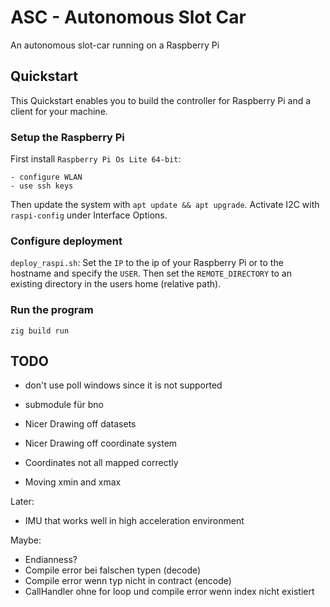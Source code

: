 # ASC - Autonomous Slot Car

An autonomous slot-car running on a Raspberry Pi

## Quickstart

This Quickstart enables you to build the controller for Raspberry Pi and a client for your machine.

### Setup the Raspberry Pi

First install `Raspberry Pi Os Lite 64-bit`: 

    - configure WLAN
    - use ssh keys

Then update the system with `apt update && apt upgrade`.
Activate I2C with `raspi-config` under Interface Options.

### Configure deployment

`deploy_raspi.sh`: Set the `IP` to the ip of your Raspberry Pi or to the hostname and specify the `USER`.
Then set the `REMOTE_DIRECTORY` to an existing directory in the users home (relative path).

### Run the program

`zig build run`

## TODO

- don't use poll windows since it is not supported
- submodule für bno

- Nicer Drawing off datasets
- Nicer Drawing off coordinate system
- Coordinates not all mapped correctly
- Moving xmin and xmax

Later:
- IMU that works well in high acceleration environment

Maybe:
- Endianness?
- Compile error bei falschen typen (decode)
- Compile error wenn typ nicht in contract (encode)
- CallHandler ohne for loop und compile error wenn index nicht existiert
